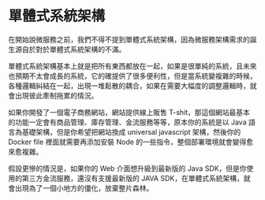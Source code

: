 # 單體式系統架構

在開始說微服務之前，我們不得不提到單體式系統架構，因為微服務架構需求的誕生源自於對於單體式系統架構的不滿。

單體式系統架構基本上就是把所有東西都放在一起，如果是很單純的系統，且未來也預期不太會成長的系統，它的確提供了很多便利性，但是當系統變複雜的時候，各種邏輯糾結在一起，出現一堆鬆散的耦合，如果在需要大幅度的調整邏輯時，就會出現彼此牽制拖累的情況。

如果你開發了一個電子商務網站，網站提供線上販售 T-shit，那這個網站最基本的功能一定會有商品管理、庫存管理、金流服務等等，原本你的系統是以 Java 語言為基礎架構，但是你希望把網站換成 universal javascript 架構，然後你的 Docker file 裡面就需要再添加安裝 Node 的一些指令，整個部署環境就會變得愈來愈複雜。

假設更慘的情況是，如果你的 Web 介面想升級到最新版的 Java SDK，但是你使用的第三方金流服務，還沒有支援最新版的 JAVA SDK，在單體式系統架構，就會出現為了一個小地方的僵化，放棄整片森林。
